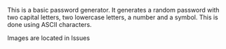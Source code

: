 This is a basic password generator. It generates a random password with two capital letters, two lowercase letters, a number and a symbol. This is done using ASCII characters.

Images are located in Issues
